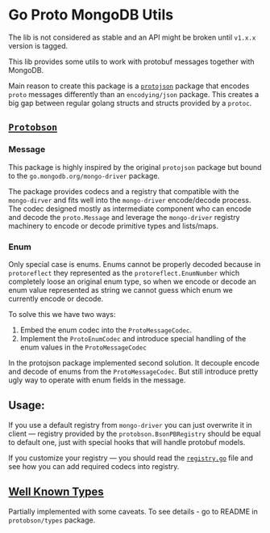 # Go Proto MongoDB Utils

The lib is not considered as stable and an API might be broken until `v1.x.x` version is tagged.

This lib provides some utils to work with protobuf messages together with MongoDB.

Main reason to create this package is a [`protojson`](https://pkg.go.dev/google.golang.org/protobuf/encoding/protojson)
package that encodes `proto` messages differently than an `encodying/json` package. This creates a big gap between
regular golang structs and structs provided by a `protoc`.

## [`Protobson`](pkg/protobson)
### Message
This package is highly inspired by the original `protojson` package but bound to the `go.mongodb.org/mongo-driver` 
package.

The package provides codecs and a registry that compatible with the `mongo-dirver` and fits well into the `mongo-driver` 
encode/decode process. The codec designed mostly as intermediate component who can encode and decode the `proto.Message`
and leverage the `mongo-driver` registry machinery to encode or decode primitive types and lists/maps.

### Enum
Only special case is enums. Enums cannot be properly decoded because in `protoreflect` they represented as 
the `protoreflect.EnumNumber` which completely loose an original enum type, so when we encode or decode an enum value 
represented as string we cannot guess which enum we currently encode or decode.

To solve this we have two ways:

1. Embed the enum codec into the `ProtoMessageCodec`.
2. Implement the `ProtoEnumCodec` and introduce special handling of the enum values in the `ProtoMessageCodec`

In the protojson package implemented second solution. It decouple encode and decode of enums from
the `ProtoMessageCodec`. But still introduce pretty ugly way to operate with enum fields in the message.

## Usage:

If you use a default registry from `mongo-driver` you can just overwrite it in client — registry provided by
the `protobson.BsonPBRegistry` should be equal to default one, just with special hooks that will handle protobuf models.

If you customize your registry — you should read the [`registry.go`](pkg/protobson/registry.go) file and see how you can
add required codecs into registry.

## [Well Known Types](pkg/protobson/types)

Partially implemented with some caveats. To see details - go to README in `protobson/types` package.
